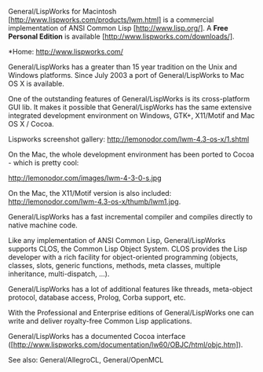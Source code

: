 


General/LispWorks for Macintosh [http://www.lispworks.com/products/lwm.html] is a commercial implementation of ANSI Common Lisp [http://www.lisp.org/].
A **Free Personal Edition** is available [http://www.lispworks.com/downloads/].


*Home: http://www.lispworks.com/



General/LispWorks has a greater than 15 year tradition on the Unix and Windows platforms.
Since July 2003 a port of General/LispWorks to Mac OS X is available.

One of the outstanding features of General/LispWorks is its cross-platform GUI lib.
It makes it possible that General/LispWorks has the same extensive integrated
development environment on Windows, GTK+, X11/Motif and Mac OS X / Cocoa.

Lispworks screenshot gallery:  http://lemonodor.com/lwm-4.3-os-x/1.shtml

On the Mac, the whole development environment has been ported to Cocoa - which is pretty cool: 

http://lemonodor.com/images/lwm-4-3-0-s.jpg

On the Mac, the X11/Motif version is also included:
http://lemonodor.com/lwm-4.3-os-x/thumb/lwm1.jpg.

General/LispWorks has a fast incremental compiler and compiles directly to native machine code.

Like any implementation of ANSI Common Lisp, General/LispWorks supports CLOS, the Common Lisp Object System.
CLOS provides the Lisp developer with a rich facility for object-oriented programming
(objects, classes, slots, generic functions, methods, meta classes, multiple inheritance, multi-dispatch, ...).

General/LispWorks has a lot of additional features like threads, meta-object protocol, database access, Prolog, Corba support, etc.

With the Professional and Enterprise editions of General/LispWorks one can write and deliver royalty-free Common Lisp applications.

General/LispWorks has a documented Cocoa interface ([http://www.lispworks.com/documentation/lw60/OBJC/html/objc.htm]).

See also:  General/AllegroCL, General/OpenMCL